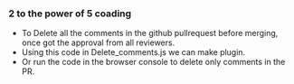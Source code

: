 ### 2 to the power of 5 coading

* To Delete all the comments in the github pullrequest before merging, once got the approval from all reviewers.
* Using this code in Delete_comments.js we can make plugin.
* Or run the code in the browser console to delete only comments in the PR.
